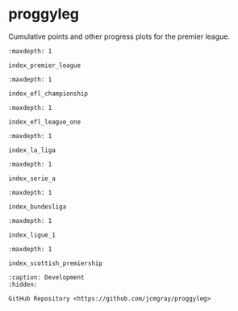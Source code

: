 # proggyleg

Cumulative points and other progress plots for the premier league.

```{toctree}
:maxdepth: 1

index_premier_league
```

```{toctree}
:maxdepth: 1

index_efl_championship
```

```{toctree}
:maxdepth: 1

index_efl_league_one
```

```{toctree}
:maxdepth: 1

index_la_liga
```

```{toctree}
:maxdepth: 1

index_serie_a
```

```{toctree}
:maxdepth: 1

index_bundesliga
```

```{toctree}
:maxdepth: 1

index_ligue_1
```

```{toctree}
:maxdepth: 1

index_scottish_premiership
```

```{toctree}
:caption: Development
:hidden:

GitHub Repository <https://github.com/jcmgray/proggyleg>
```
